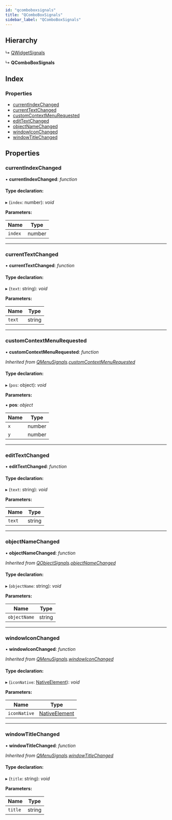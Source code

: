 ```yaml
---
id: "qcomboboxsignals"
title: "QComboBoxSignals"
sidebar_label: "QComboBoxSignals"
---
```


## Hierarchy

  ↳ [QWidgetSignals](qwidgetsignals.md)

  ↳ **QComboBoxSignals**

## Index

### Properties

* [currentIndexChanged](qcomboboxsignals.md#currentindexchanged)
* [currentTextChanged](qcomboboxsignals.md#currenttextchanged)
* [customContextMenuRequested](qcomboboxsignals.md#customcontextmenurequested)
* [editTextChanged](qcomboboxsignals.md#edittextchanged)
* [objectNameChanged](qcomboboxsignals.md#objectnamechanged)
* [windowIconChanged](qcomboboxsignals.md#windowiconchanged)
* [windowTitleChanged](qcomboboxsignals.md#windowtitlechanged)

## Properties

###  currentIndexChanged

• **currentIndexChanged**: *function*

#### Type declaration:

▸ (`index`: number): *void*

**Parameters:**

Name | Type |
------ | ------ |
`index` | number |

___

###  currentTextChanged

• **currentTextChanged**: *function*

#### Type declaration:

▸ (`text`: string): *void*

**Parameters:**

Name | Type |
------ | ------ |
`text` | string |

___

###  customContextMenuRequested

• **customContextMenuRequested**: *function*

*Inherited from [QMenuSignals](qmenusignals.md).[customContextMenuRequested](qmenusignals.md#customcontextmenurequested)*

#### Type declaration:

▸ (`pos`: object): *void*

**Parameters:**

▪ **pos**: *object*

Name | Type |
------ | ------ |
`x` | number |
`y` | number |

___

###  editTextChanged

• **editTextChanged**: *function*

#### Type declaration:

▸ (`text`: string): *void*

**Parameters:**

Name | Type |
------ | ------ |
`text` | string |

___

###  objectNameChanged

• **objectNameChanged**: *function*

*Inherited from [QObjectSignals](qobjectsignals.md).[objectNameChanged](qobjectsignals.md#objectnamechanged)*

#### Type declaration:

▸ (`objectName`: string): *void*

**Parameters:**

Name | Type |
------ | ------ |
`objectName` | string |

___

###  windowIconChanged

• **windowIconChanged**: *function*

*Inherited from [QMenuSignals](qmenusignals.md).[windowIconChanged](qmenusignals.md#windowiconchanged)*

#### Type declaration:

▸ (`iconNative`: [NativeElement](../globals.md#nativeelement)): *void*

**Parameters:**

Name | Type |
------ | ------ |
`iconNative` | [NativeElement](../globals.md#nativeelement) |

___

###  windowTitleChanged

• **windowTitleChanged**: *function*

*Inherited from [QMenuSignals](qmenusignals.md).[windowTitleChanged](qmenusignals.md#windowtitlechanged)*

#### Type declaration:

▸ (`title`: string): *void*

**Parameters:**

Name | Type |
------ | ------ |
`title` | string |

